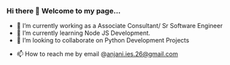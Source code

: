 ### Hi there 👋 Welcome to my page...

<!--
**anjanik366/anjanik366** is a ✨ _special_ ✨ repository because its `README.md` (this file) appears on your GitHub profile.

Here are some ideas to get you started:-->

- 🔭 I’m currently working as a Associate Consultant/ Sr Software Engineer
- 🌱 I’m currently learning Node JS Development.
- 👯 I’m looking to collaborate on Python Development Projects
<!-- - 🤔 I’m looking for help with ... -->
<!-- - 💬 Ask me about ... -->
- 📫 How to reach me by email @anjani.ies.26@gmail.com
<!-- - 😄 Pronouns: ...
- ⚡ Fun fact: ...-->

